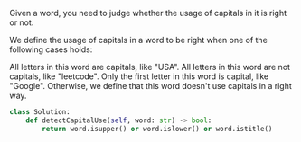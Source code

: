 Given a word, you need to judge whether the usage of capitals in it is right or not.

We define the usage of capitals in a word to be right when one of the following cases holds:

All letters in this word are capitals, like "USA".
All letters in this word are not capitals, like "leetcode".
Only the first letter in this word is capital, like "Google".
Otherwise, we define that this word doesn't use capitals in a right way.

```Python
class Solution:
    def detectCapitalUse(self, word: str) -> bool:
        return word.isupper() or word.islower() or word.istitle()
```
